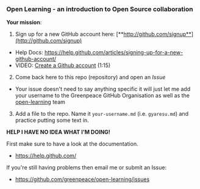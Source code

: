 ### Open Learning - an introduction to Open Source collaboration

**Your mission**:

 1. Sign up for a new GitHub account here:  [**http://github.com/signup**](http://github.com/signup)
   * Help Docs: https://help.github.com/articles/signing-up-for-a-new-github-account/
   * VIDEO: [Create a Github account](https://vimeo.com/129705680) (1:15)
 2. Come back here to this repo (repository) and open an _Issue_
   * Your issue doesn't need to say anything specific it will just let me add your username to the Greenpeace GitHub Organisation as well as the [open-learning](https://github.com/orgs/greenpeace/teams/open-learning) team
 3. Add a file to the repo. Name it `your-username.md` (i.e. `gyaresu.md`) and practice putting some text in.
 
 
**HELP I HAVE NO IDEA WHAT I'M DOING!**
 
First make sure to have a look at the documentation.

 * https://help.github.com/

If you're still having problems then email me or submit an Issue: 
 * https://github.com/greenpeace/open-learning/issues

